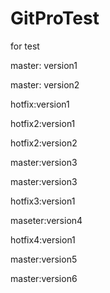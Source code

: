 # GitProTest
for test

master: version1

master: version2

hotfix:version1

hotfix2:version1

hotfix2:version2

master:version3

master:version3

hotfix3:version1

maseter:version4

hotfix4:version1

master:version5

master:version6

